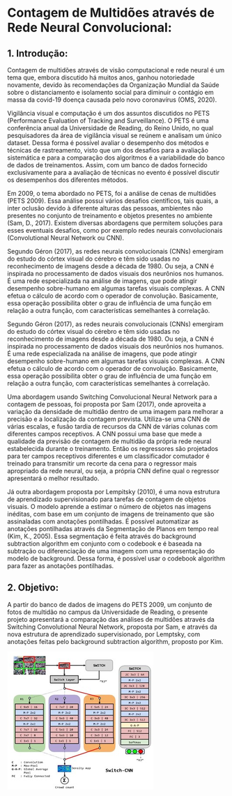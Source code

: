 # Contagem de Multidões através de Rede Neural Convolucional:

## 1. Introdução:

Contagem de multidões através de visão computacional e rede neural é um tema que, embora discutido há muitos anos, ganhou notoriedade novamente, devido às recomendações da Organização Mundial da Saúde sobre o distanciamento e isolamento social para diminuir o contágio em massa da covid-19 doença causada pelo novo coronavírus (OMS, 2020). 

Vigilância visual e computação é um dos assuntos discutidos no PETS (Performance Evaluation of Tracking and Surveillance). O PETS é uma conferência anual da Universidade de Reading, do Reino Unido, no qual pesquisadores da área de vigilância visual se reúnem e analisam um único dataset. Dessa forma é possível avaliar o desempenho dos métodos e técnicas de rastreamento, visto que um dos desafios para a avaliação sistemática e para a comparação dos algoritmos é a variabilidade do banco de dados de treinamentos. Assim, com um banco de dados fornecido exclusivamente para a avaliação de técnicas no evento é possível discutir os desempenhos dos diferentes métodos.

Em 2009, o tema abordado no PETS, foi a análise de cenas de multidões (PETS 2009). Essa análise possui vários desafios científicos, tais quais, a inter oclusão devido à diferente alturas das pessoas, ambientes não presentes no conjunto de treinamento e objetos presentes no ambiente (Sam, D., 2017). Existem diversas abordagens que permitem soluções para esses eventuais desafios, como por exemplo redes neurais convolucionais (Convolutional Neural Network ou CNN).

Segundo Géron (2017), as redes neurais convolucionais (CNNs) emergiram do estudo do córtex visual do cérebro e têm sido usadas no reconhecimento de imagens desde a década de 1980. Ou seja, a CNN é inspirada no processamento de dados visuais dos neurônios nos humanos. É uma rede especializada na análise de imagens, que pode atingir desempenho sobre-humano em algumas tarefas visuais complexas. A CNN efetua o cálculo de acordo com o operador de convolução. Basicamente, essa operação possibilita obter o grau de influência de uma função em relação a outra função, com características semelhantes à correlação.

Segundo Géron (2017), as redes neurais convolucionais (CNNs) emergiram do estudo do córtex visual do cérebro e têm sido usadas no reconhecimento de imagens desde a década de 1980. Ou seja, a CNN é inspirada no processamento de dados visuais dos neurônios nos humanos. É uma rede especializada na análise de imagens, que pode atingir desempenho sobre-humano em algumas tarefas visuais complexas. A CNN efetua o cálculo de acordo com o operador de convolução. Basicamente, essa operação possibilita obter o grau de influência de uma função em relação a outra função, com características semelhantes à correlação. 

Uma abordagem usando Switching Convolucional Neural Network para a contagem de pessoas, foi proposta por Sam (2017), onde aproveita a variação da densidade de multidão dentro de uma imagem para melhorar a precisão e a localização da contagem prevista. Utiliza-se uma CNN de várias escalas, e fusão tardia de recursos da CNN de várias colunas com diferentes campos receptivos. A CNN possui uma base que mede a qualidade da previsão de contagem de multidão da própria rede neural estabelecida durante o treinamento. Então os regressores são projetados para ter campos receptivos diferentes e um classificador comutador é treinado para transmitir um recorte da cena para o regressor mais apropriado da rede neural, ou seja, a própria CNN define qual o regressor apresentará o melhor resultado.  

Já outra abordagem proposta por Lempitsky (2010), é uma nova estrutura de aprendizado supervisionado para tarefas de contagem de objetos visuais. O modelo aprende a estimar o número de objetos nas imagens inéditas, com base em um conjunto de imagens de treinamento que são assinaladas com anotações pontilhadas. É possível automatizar as anotações pontilhadas através da Segmentação de Planos em tempo real (Kim, K., 2005). Essa segmentação é feita através do background subtraction algorithm em conjunto com o codebook e é baseada na subtração ou diferenciação de uma imagem com uma representação do modelo de background. Dessa forma, é possível usar o codebook algorithm para fazer as anotações pontilhadas. 

## 2. Objetivo:

A partir do banco de dados de imagens do PETS 2009, um conjunto de fotos de multidão no campus da Universidade de Reading, o presente projeto apresentará a comparação das análises de multidões através da Switching Convolutional Neural Network, proposta por Sam, e através da nova estrutura de aprendizado supervisionado, por Lemptsky, com anotações feitas pelo background subtraction algorithm, proposto por Kim. 

<img src="img/switchCNN.jpg"/>
